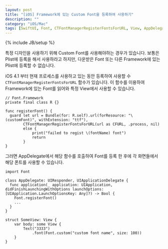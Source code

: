 ```yaml
---
layout: post
title: "[iOS] Framework에 있는 Custom Font을 등록하여 사용하기"
description: ""
category: "iOS/Mac"
tags: [SwiftUI, Font, CTFontManagerRegisterFontsForURL, View, AppDelegate]
---
```

{% include JB/setup %}

특정 디자인을 사용하기 위해 Custom Font를 사용해야하는 경우가 있습니다. 보통은 Plist에 등록을 해서 사용하라고 하지만, 다운받은 Font 또는 다른 Framework에 있는 Plist에 등록할 수 없습니다.

iOS 4.1 부터 현재 프로세스를 사용하고 있는 동안 등록하여 사용할 수 `CTFontManagerRegisterFontsForURL` 함수가 있습니다. 이 함수를 이용하여 Framework에 있는 Font를 읽어와 특정 View에서 사용할 수 있습니다.

```
// Font.Framework
private final class R {}

func registerFont() {
  guard let url = Bundle(for: R.self).url(forResource: "\(customFont)", withExtension: "ttf"),
        CTFontManagerRegisterFontsForURL(url as CFURL, .process, nil) 
        else { 
        	print("failed to regist \(fontName) font")
        	return 
        }
}
```

그러면 AppDelegate에서 해당 함수를 호출하여 Font를 등록 한 후에 각 화면들에서 해당 폰트를 사용할 수 있습니다.

```
import Font

class AppDelegate: UIResponder, UIApplicationDelegate {
  func application(_ application: UIApplication, didFinishLaunchingWithOptions launchOptions: [UIApplication.LaunchOptionsKey: Any]?) -> Bool {
  	Font.registerFont()
  	...
  }
}

struct SomeView: View {
	var body: some View {
		Text("3333")
            .font(Font.custom("custom font name", size: 100))
	}
}

```